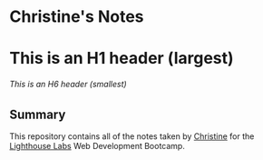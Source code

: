 # Christine's Notes
# This is an H1 header (largest)
###### This is an H6 header (smallest)

## Summary 

This repository contains all of the notes taken by [Christine](https://github.com/christinetw) for the [Lighthouse Labs](https://www.lighthouselabs.ca/) Web Development Bootcamp.